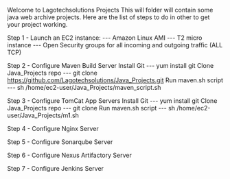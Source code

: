 Welcome to Lagotechsolutions Projects
This will folder will contain some java web archive projects. 
Here are the list of steps to do in other to get your project working. 

Step 1 - Launch an EC2 instance:
--- Amazon Linux AMI
--- T2 micro instance
--- Open Security groups for all incoming and outgoing traffic (ALL TCP)

Step 2 - Configure Maven Build Server
Install Git
--- yum install git
Clone Java_Projects repo
--- git clone https://github.com/Lagotechsolutions/Java_Projects.git
Run maven.sh script
--- sh /home/ec2-user/Java_Projects/maven_script.sh

Step 3 - Configure TomCat App Servers
Install Git
--- yum install git
Clone Java_Projects repo
--- git clone 
Run maven.sh script
--- sh /home/ec2-user/Java_Projects/m1.sh

Step 4 - Configure Nginx Server

Step 5 - Configure Sonarqube Server

Step 6 - Configure Nexus Artifactory Server

Step 7 - Configure Jenkins Server
